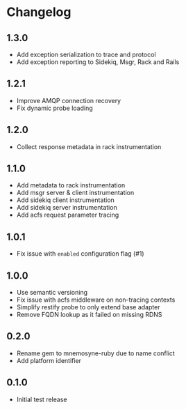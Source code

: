 # Changelog

## 1.3.0

* Add exception serialization to trace and protocol
* Add exception reporting to Sidekiq, Msgr, Rack and Rails

## 1.2.1

* Improve AMQP connection recovery
* Fix dynamic probe loading

## 1.2.0

* Collect response metadata in rack instrumentation

## 1.1.0

* Add metadata to rack instrumentation
* Add msgr server & client instrumentation
* Add sidekiq client instrumentation
* Add sidekiq server instrumentation
* Add acfs request parameter tracing

## 1.0.1

* Fix issue with `enabled` configuration flag (#1)

## 1.0.0

* Use semantic versioning
* Fix issue with acfs middleware on non-tracing contexts
* Simplify restify probe to only extend base adapter
* Remove FQDN lookup as it failed on missing RDNS

## 0.2.0

* Rename gem to mnemosyne-ruby due to name conflict
* Add platform identifier

## 0.1.0

* Initial test release
